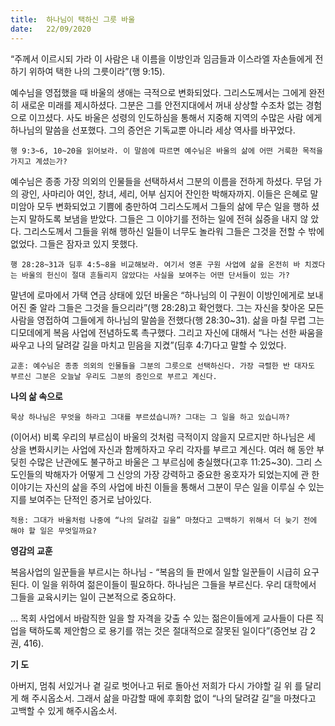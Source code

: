 ```yaml
---
title:  하나님이 택하신 그릇 바울
date:   22/09/2020
---
```


“주께서 이르시되 가라 이 사람은 내 이름을 이방인과 임금들과 이스라엘 자손들에게 전하기 위하여 택한 나의 그릇이라”(행 9:15).

예수님을 영접했을 때 바울의 생애는 극적으로 변화되었다. 그리스도께서는 그에게 완전히 새로운 미래를 제시하셨다. 그분은 그를 안전지대에서 꺼내 상상할 수조차 없는 경험으로 이끄셨다. 사도 바울은 성령의 인도하심을 통해서 지중해 지역의 수많은 사람 에게 하나님의 말씀을 선포했다. 그의 증언은 기독교뿐 아니라 세상 역사를 바꾸었다.

`행 9:3~6, 10~20을 읽어보라. 이 말씀에 따르면 예수님은 바울의 삶에 어떤 거룩한 목적을 가지고 계셨는가?`

예수님은 종종 가장 의외의 인물들을 선택하셔서 그분의 이름을 전하게 하셨다. 무덤 가의 광인, 사마리아 여인, 창녀, 세리, 어부 심지어 잔인한 박해자까지. 이들은 은혜로 말미암아 모두 변화되었고 기쁨에 충만하여 그리스도께서 그들의 삶에 무슨 일을 행하 셨는지 말하도록 보냄을 받았다. 그들은 그 이야기를 전하는 일에 전혀 싫증을 내지 않 았다. 그리스도께서 그들을 위해 행하신 일들이 너무도 놀라워 그들은 그것을 전할 수 밖에 없었다. 그들은 잠자코 있지 못했다.

`행 28:28~31과 딤후 4:5~8을 비교해보라. 여기서 영혼 구원 사업에 삶을 온전히 바 치겠다는 바울의 헌신이 절대 흔들리지 않았다는 사실을 보여주는 어떤 단서들이 있는 가?`

말년에 로마에서 가택 연금 상태에 있던 바울은 “하나님의 이 구원이 이방인에게로 보내어진 줄 알라 그들은 그것을 들으리라”(행 28:28)고 확언했다. 그는 자신을 찾아온 모든 사람을 영접하여 그들에게 하나님의 말씀을 전했다(행 28:30~31). 삶을 마칠 무렵 그는 디모데에게 복음 사업에 전념하도록 촉구했다. 그리고 자신에 대해서 “나는 선한 싸움을 싸우고 나의 달려갈 길을 마치고 믿음을 지켰”(딤후 4:7)다고 말할 수 있었다.

`교훈: 예수님은 종종 의외의 인물들을 그분의 그릇으로 선택하신다. 가장 극렬한 반 대자도 부르신 그분은 오늘날 우리도 그분의 증인으로 부르고 계신다.`

**나의 삶 속으로**

`묵상 하나님은 무엇을 하라고 그대를 부르셨습니까? 그대는 그 일을 하고 있습니까?`

(이어서) 비록 우리의 부르심이 바울의 것처럼 극적이지 않을지 모르지만 하나님은 세 상을 변화시키는 사업에 자신과 함께하자고 우리 각자를 부르고 계신다. 여러 해 동안 부딪힌 수많은 난관에도 불구하고 바울은 그 부르심에 충실했다(고후 11:25~30). 그리 스도인들의 박해자가 어떻게 그 신앙의 가장 강력하고 중요한 옹호자가 되었는지에 관 한 이야기는 자신의 삶을 주의 사업에 바친 이들을 통해서 그분이 무슨 일을 이루실 수 있는지를 보여주는 단적인 증거로 남아있다.

`적용: 그대가 바울처럼 나중에 “나의 달려갈 길을” 마쳤다고 고백하기 위해서 더 늦기 전에 해야 할 일은 무엇일까요?`

**영감의 교훈**

복음사업의 일꾼들을 부르시는 하나님 - “복음의 들 판에서 일할 일꾼들이 시급히 요구된다. 이 일을 위하여 젊은이들이 필요하다. 하나님은 그들을 부르신다. 우리 대학에서 그들을 교육시키는 일이 근본적으로 중요하다.

… 목회 사업에서 바람직한 일을 할 자격을 갖출 수 있는 젊은이들에게 교사들이 다른 직업을 택하도록 제안함으 로 용기를 꺾는 것은 절대적으로 잘못된 일이다”(증언보 감 2권, 416).

**기 도**

아버지, 멈춰 서있거나 곁 길로 벗어나고 뒤로 돌아선 저희가 다시 가야할 길 위 를 달리게 해 주시옵소서. 그래서 삶을 마감할 때에 후회함 없이 “나의 달려갈 길”을 마쳤다고 고백할 수 있게 해주시옵소서.